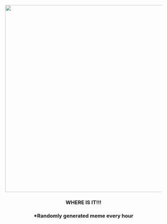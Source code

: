 <p align="center">
        <img src="https://i.redd.it/k4kzn99oq6591.gif" width="600" height="600">
        </p>
        <h3 align="center">WHERE IS IT!!!</h3>
        <h3 align="center">*Randomly generated meme every hour</h3>
    
